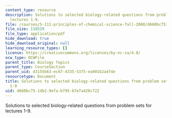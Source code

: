```yaml
---
content_type: resource
description: Solutions to selected biology-related questions from problem sets for
  lectures 1-9.
file: /courses/5-111-principles-of-chemical-science-fall-2008/d660bc751db29efab795b7e7a420c722_L1to9Bio_Key.pdf
file_size: 118529
file_type: application/pdf
hide_download: true
hide_download_original: null
learning_resource_types: []
license: https://creativecommons.org/licenses/by-nc-sa/4.0/
ocw_type: OCWFile
parent_title: Biology Topics
parent_type: CourseSection
parent_uid: d3155b63-ec67-4335-5375-ea901b2a4f4e
resourcetype: Document
title: Solutions to selected biology-related questions from problem sets for lectures
  1-9
uid: d660bc75-1db2-9efa-b795-b7e7a420c722
---
```

Solutions to selected biology-related questions from problem sets for lectures 1-9.